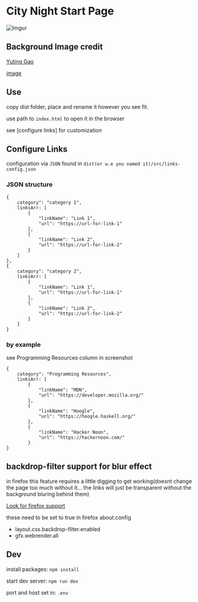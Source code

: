 # City Night Start Page

![Imgur](https://i.imgur.com/e9F4YBo.png)

## Background Image credit
[Yuting Gao](https://www.pexels.com/@leofallflat)

[image](https://www.pexels.com/photo/people-walking-near-concrete-buildings-1557547/)


## Use

copy dist folder, place and rename it however you see fit.

use path to ```index.html``` to open it in the browser

see [configure links] for customization 



## Configure Links

configuration via ```JSON``` found in ```dist(or w.e you named it)/src/links-config.json```

### JSON structure
```
{
    category": "category 1",
    linksArr: [
        {
            "linkName": "Link 1",
            "url": "https://url-for-link-1"
        },
        {
            "linkName": "Link 2",
            "url": "https://url-for-link-2"
        }
    ]
},
{
    category": "category 2",
    linksArr: [
        {
            "linkName": "Link 1",
            "url": "https://url-for-link-1"
        },
        {
            "linkName": "Link 2",
            "url": "https://url-for-link-2"
        }
    ]
}
```
### by example
see Programming Resources column in screenshot

```
{
    category": "Programming Resources",
    linksArr: [
        {
            "linkName": "MDN",
            "url": "https://developer.mozilla.org/"
        },
        {
            "linkName": "Hoogle",
            "url": "https://hoogle.haskell.org/"
        },
        {
            "linkName": "Hacker Noon",
            "url": "https://hackernoon.com/"
        }
}
```

## backdrop-filter support for blur effect
in firefox this feature requires a little digging to get working(doesnt change the page too much without it... the links will just be transparent without the background bluring behind them)

[Look for firefox support](https://developer.mozilla.org/en-US/docs/Web/CSS/backdrop-filter)

these need to be set to true in firefox about:config

- layout.css.backdrop-filter.enabled
- gfx.webrender.all

## Dev
install packages: ```npm install```

start dev server: ```npm run dev```

port and host set in: ```.env```

